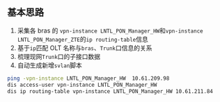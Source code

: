 ## 基本思路

1. 采集各 bras 的 `vpn-instance LNTL_PON_Manager_HW`和`vpn-instance LNTL_PON_Manager_ZTE`的`ip routing-table`信息
2. 基于`ip`匹配 OLT 名称与`bras`、`Trunk`口信息的关系
3. 梳理现网`Trunk`口的子接口数据
4. 自动生成新增`svlan`脚本 

```sh
ping -vpn-instance LNTL_PON_Manager_HW  10.61.209.98
dis access-user vpn-instance LNTL_PON_Manager_HW
dis ip routing-table vpn-instance LNTL_PON_Manager_HW 10.61.211.84
```

